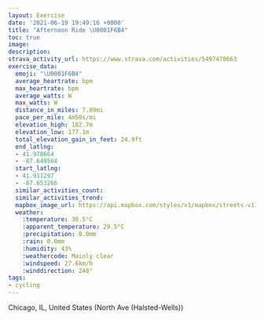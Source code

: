 ```yaml
---
layout: Exercise
date: '2021-06-19 19:49:16 +0000'
title: "Afternoon Ride \U0001F6B4"
toc: true
image:
description:
strava_activity_url: https://www.strava.com/activities/5497478663
exercise_data:
  emoji: "\U0001F6B4"
  average_heartrate: bpm
  max_heartrate: bpm
  average_watts: W
  max_watts: W
  distance_in_miles: 7.09mi
  pace_per_mile: 4m50s/mi
  elevation_high: 182.7m
  elevation_low: 177.1m
  total_elevation_gain_in_feet: 24.9ft
  end_latlng:
  - 41.978664
  - -87.649564
  start_latlng:
  - 41.911297
  - -87.653266
  similar_activities_count:
  similar_activities_trend:
  mapbox_image_url: https://api.mapbox.com/styles/v1/mapbox/streets-v11/static/path-5+787af2-1.0(qxx~F%7Cw~uOOIS%3F%5EKr%40Cj%40IHK%40QEsCEy%40%40iCAM%40iAEg%40BMC_FAw%40Cg%40%3FQBMC%5B%40eAC%7DCBg%40E%5BEuP%3F%7DAOcM%40oBI_LD%7DBGkE%40_AEqE%40_AAq%40BKGgHBc%40Ai%40%40%40A%3F%40_%40EoBC%7DBAY%40KE_%40%40OCa%40B%7BACaGBu%40CiA%3FDC%3FA%5D%40kACsABk%40Ae%40K%5DHaCHEEY%40QCE%40MOAACFEA%40BG%40qAAoBEe%40G%5Ba%40Eo%40Be%40Ic%40N%5DDeABw%40FYH_%40VYj%40IF%7B%40%5Cm%40BUFe%40TSXYj%40UTgA%7C%40iBtAKDUCS%40SHiBhAuAh%40uA%7C%40%7B%40R%5DNgAXWJ%5BDyA%60%40%7BCl%40%5DJoAN%7D%40R%7BANu%40JYHy%40Ns%40Di%40TmATwA%5EY%3F%5BDoBl%40y%40B%5BDu%40LYHi%40H%5D%3F%5DEqA%5BiAg%40U%5BSg%40UUKEMA%5BBu%40NYLs%40%60%40_B%60Bw%40p%40Y%5CYRqBp%40sAZqCVwBBgBI%5DCgAQ%5D%40%5BHMHw%40v%40YL%5B%40aCEM%3FeAS%5B%3FwARg%40TeARk%40V%5DHy%40%60%40ODa%40BMBiAf%40%7DBdBcAd%40e%40ZUXINUr%40mAlBUf%40i%40n%40a%40XILc%40t%40%5Dv%40cA%7C%40c%40jA_%40r%40QTSRo%40Re%40r%40qBdBoEjD%5Dd%40_%40%5CYNe%40FYHKJMDk%40JsA%5EaDjB%7DB%60B_Ab%40s%40Vg%40Hg%40DyADUHSRy%40nAq%40n%40%7DFzCG%40QAgAw%40UMWAKDwA%60A%5Dr%40mAzAWNWHYBwA%5EaHhBi%40R_B%5Cq%40VK%40M%3FoAUeBo%40wA%5Dg%40GMBy%40f%40y%40P_A%7C%40aAZy%40d%40o%40JmAj%40i%40LGFi%40Jy%40ZYBs%40Xe%40JMK%7B%40_%40YAW%40a%40Ji%40d%40c%40TeA%60%40cAHi%40%3F%5DGg%40OkAIMC%5DIcAa%40g%40AYESKMSC_%40RqC%3FcAEc%40O%5BYQa%40Bw%40JOAYKOSEq%40F_A%3Fs%40GqAOcBG%5BQe%40m%40gAa%40e%40YSeAc%40a%40Gw%40Au%40L%5BHg%40XWTa%40b%40Q%5CWl%40Ql%40Q%60AEt%40ChAF%7CBPpB%3FVK%60%40%5BXsAVUCICGKQw%40MQWQQCQBYPe%40l%40UBILAEDED%40G%5CeArAe%40%5E%5D%5EiAv%40cAl%40cBn%40WF%5B%3FQJKBq%40%60%40UFmCdAKDgAjAKFKBYEw%40%40gFl%40aAJyAFaCBiE%40oBDIGOw%40AK%3Fm%40CIGGI%3Fs%40DYFc%40Tk%40p%40cAlCGb%40EdAHtFKMg%40CSKUSSe%40K%40GCK%3FE%40c%40ZIBMPCJc%40ZGPI%3FIKI%40CC),pin-s-s+e5b22e(-87.65327,41.91129),pin-s-f+89ae00(-87.64957000000005,41.97865999999996)/auto/800x800?access_token=pk.eyJ1Ijoiam9zaGJlY2ttYW4iLCJhIjoiY205eWR2aDd1MWZ6djJrbXc4a3M0bWZleiJ9.XiG9OWkNcZk2QzjJbxLB4A
  weather:
    :temperature: 30.5°C
    :apparent_temperature: 29.5°C
    :precipitation: 0.0mm
    :rain: 0.0mm
    :humidity: 43%
    :weathercode: Mainly clear
    :windspeed: 27.6km/h
    :winddirection: 248°
tags:
- cycling
---
```

Chicago, IL, United States (North Ave (Halsted-Wells))
